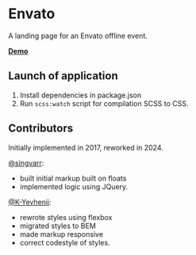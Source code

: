# Envato

A landing page for an Envato offline event.

[**Demo**](https://singvarr.github.io/envato/)

## Launch of application

1. Install dependencies in package.json
2. Run `scss:watch` script for compilation SCSS to CSS.

## Contributors

Initially implemented in 2017, reworked in 2024.

[@singvarr](https://github.com/singvarr):

- built initial markup built on floats
- implemented logic using JQuery.

[@K-Yevhenii](https://github.com/K-Yevhenii):

- rewrote styles using flexbox
- migrated styles to BEM
- made markup responsive
- correct codestyle of styles.
